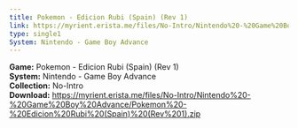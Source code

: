 ```yaml
---
title: Pokemon - Edicion Rubi (Spain) (Rev 1)
link: https://myrient.erista.me/files/No-Intro/Nintendo%20-%20Game%20Boy%20Advance/Pokemon%20-%20Edicion%20Rubi%20(Spain)%20(Rev%201).zip
type: single1
System: Nintendo - Game Boy Advance
---
```

<b>Game:</b> Pokemon - Edicion Rubi (Spain) (Rev 1)<br>
<b>System:</b> Nintendo - Game Boy Advance<br>
<b>Collection:</b> No-Intro<br>
<b>Download:</b> https://myrient.erista.me/files/No-Intro/Nintendo%20-%20Game%20Boy%20Advance/Pokemon%20-%20Edicion%20Rubi%20(Spain)%20(Rev%201).zip